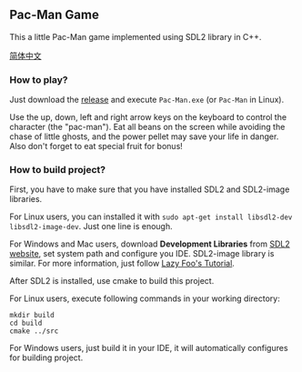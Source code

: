 ## Pac-Man Game

This a little Pac-Man game implemented using SDL2 library in C++.

[简体中文](docs/README-zh.md)

### How to play?

Just download the [release](https://github.com/Criheacy/Pac-Man-Game/releases/tag/v0.1.0) and execute `Pac-Man.exe` (or `Pac-Man` in Linux).

Use the up, down, left and right arrow keys on the keyboard to control the character (the "pac-man"). Eat all beans on the screen while avoiding the chase of little ghosts, and the power pellet may save your life in danger. Also don't forget to eat special fruit for bonus!



### How to build project?

First, you have to make sure that you have installed SDL2 and SDL2-image libraries.

For Linux users, you can installed it with `sudo apt-get install libsdl2-dev libsdl2-image-dev`. Just one line is enough.

For Windows and Mac users, download **Development Libraries** from [SDL2 website](http://www.libsdl.org/download-2.0.php), set system path and configure you IDE. SDL2-image library is similar. For more information, just follow [Lazy Foo's Tutorial](https://lazyfoo.net/tutorials/SDL/01_hello_SDL/index.php).



After SDL2 is installed, use cmake to build this project.

For Linux users, execute following commands in your working directory:

```
mkdir build
cd build
cmake ../src
```

For Windows users, just build it in your IDE, it will automatically configures for building project.

